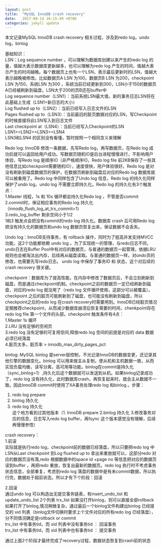 ```yaml
---
layout: post
title:  "MySQL InnoDB crash recovery"
date:   2017-08-14 16:15:49 +0700
categories: jekyll update
---
```

本文记录MySQL InnoDB crash recovery 相关过程，涉及到redo log，undo log，binlog  

基础知识：  
LSN：Log sequence number ，可以理解为数据库创建以来产生的redo log 的量，值越大表示数据库更新越多，也可以理解为redo log 产生的时间，值越大表示产生的时间越晚。每个数据页上也有一个LSN，表示最后更新时的LSN，值越大表示越晚被修改。比如数据页A LSN 为100，数据页B LSN 为200，checkpoint LSN 为150，系统LSN 为300 ，系统当前已经更新到300，LSN小于150的数据页A已经被刷新到磁盘，LSN大于200的页B还在buffer中  
Log sequence number（LSN1）：当前系统LSN最大值，新的事务日志LSN将在此基础上生成（LSN1+新日志的大小）     
Log flushed up to（LSN2）：当前已经写入日志文件的LSN  
Pages flushed up to（LSN3）：当前最旧的脏页数据对应的LSN，写Checkpoint的时候直接将此LSN写入到日志文件  
Last checkpoint at（LSN4）：当前已经写入Checkpoint的LSN  
LSN1>=LSN2>=LSN3>=LSN4  
LSN3和LSN4 的区别没有看懂，暂时按照一个相同含义来理解  

Redo log: InnoDB 修改一条数据，先写Redo log，再写数据页，在Redo log 成功后就可以返回给用户成功。写数据页随机IO是后台进程慢慢进行，不影响用户体验，写Redo log 是顺序IO（非严格顺序IO，Redo log file 前2KB保存了一些其他信息比如checkpoint需要随机IO），速度很快，用户体验很好。Redo log 是对没有刷新到磁盘数据页的保护，在数据页刷新到磁盘后对应的Redo log 数据库就可以被重用了。Redo log 中同样包含了Undo log 信息，Redo log 的持久化同样保护了undo log，undo log 不需要立即持久化。Redo log 的持久化有3个触发点：  
1.Master 线程，1s 和 10s 循环都会持久化Redo log ，不管是否commit  
2.commit时，保证相应事务的Redo log 持久化（innodb_flush_log_at_trx_commit=1）  
3.redo_log_buffer 剩余空间小于1/2  
1和3 触发点会把没有commit的redo log 持久化。数据库 crash 后可用Redo log 把没有持久化的数据页和undo log 数据页恢复出来，保证数据不会丢失。  

Undo log：InnoDB支持事务，有 rollback 操作，同时为了挺高并发支持MVCC功能，这2个功能都依赖 undo log 。为了实现统一的管理，与redo日志不同，undo日志在Buffer Pool中有对应的数据页，与普通的数据页一起管理，依据LRU规则也会被淘汰出内存，后续再从磁盘读取。与普通的数据页一样，对undo页的修改，也需要先写redo日志。 undo log 中保存了事务ID 和 状态，这个对后续的crash recovery 很关键。

checkpoint：数据库为了提高性能，在内存中修改了数据页后，不会立刻刷新到磁盘，而是通过checkpoint机制。checkpoint之前的数据页一定已经刷新到磁盘，对应的redo log 就没用了（redo log 文件循环使用，这部分可以被覆盖）。checkpoint 之后的脏页可能刷新到了磁盘，也可能没有刷新到磁盘，所以checkpoint之后的redo log 在crash recovery时需要用到。InnoDB已经脏页情况定期推荐checkpoint，从而减少数据库崩溃后恢复需要的时间，chenkpoint存在redo log file 第一个文件的头部。checkpoint 触发条件有4点：  
1.Master 1s 循环  
2.LRU 没有足够的空闲页  
3.redo log 没有足够的可复用空间,释放redo log 空间的前提是对应的 data 数据必须已经落盘  
4.脏页太多，脏页率 > innodb_max_dirty_pages_pct  

binlog: MySQL binlog 是server层控制，不光记录InnoDB的数据变更，还记录其他引擎的数据变化。binlog 可以用来做主从复制，使从机和主机数据一致，从而实现负载均衡，读写分离，高可用等功能。binlog在commit是持久化（sync_binlog=1）,持久化后这个数据就可以发送到从机。如果binlog记录成功了，redo log 没有持久化，此时数据库crash，再恢复起来时，就会主从数据不一致。因此InnoDB commit时使用了XA事务处理redo log 和binlog 。步骤：  
1. redo log  prepare  
2. binlog 持久化  
3. redo log 持久化  
这个地方看到过其他版本（1. InnoDB prepare 2.binlog 持久化 3.修改事务对应的信息，日志写入redo log buffer，再fsync 这个版本感觉没有理解，后续再慢慢参悟）  

crash recovery：  
1.前滚  
实际就是执行redo log，checkpoint前的数据已经落盘，所以只要把redo log 中LSN从Last checkpoint 到Log flushed up to 拿出来重放就可以，这部分redo 对应的数据页没有落,redo 根据数据中的space id +page no 等信息把对应的数据页读到buffer ，再把redo 重放，恢复出最新的数据页。redo log 执行时不考虑事务状态信息，全部重复，考虑到redo log 落盘的数据中是有未commit数据，所以执行完，数据处于超前状态。所以才有下个阶段：回滚    

2.回滚  
通过undo log 可以构造出无提交事务链表，有insert_undo_list 和 update_undo_list 2个列表 trx_list
如果没打开binlog，则可以直接全部rollback  
如果打开了binlog,情况稍微复杂，通过最后一个binlog文件构建出binlog 已经提交的 xid 列表（binlog文件切换时要求上个文件对应的所有redo log 已经落盘），分不同情况确定是rollback or commit  
trx_list 中有事务tid，而 xid 列表中没有事务tid ： 回滚事务  
trx_list 中有事务tid，而 xid 列表中也有事务tid ： 提交事务

通过上面2个阶段才最终完成了recovery过程，数据状态恢复到crash前的状态   


